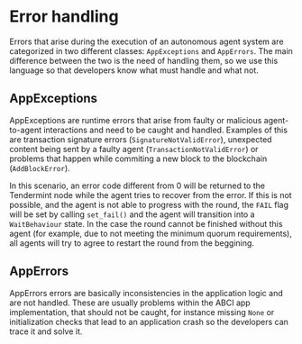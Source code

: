 # Error handling

Errors that arise during the execution of an autonomous agent system are categorized in two different classes: `AppExceptions` and `AppErrors`. The main difference between the two is the need of handling them, so we use this language so that developers know what must handle and what not.

## AppExceptions
AppExceptions are runtime errors that arise from faulty or malicious agent-to-agent interactions and need to be caught and handled. Examples of this are transaction signature errors (`SignatureNotValidError`), unexpected content being sent by a faulty agent (`TransactionNotValidError`) or problems that happen while commiting a new block to the blockchain (`AddBlockError`).

In this scenario, an error code different from 0 will be returned to the Tendermint node while the agent tries to recover from the error. If this is not possible, and the agent is not able to progress with the round, the `FAIL` flag will be set by calling `set_fail()` and the agent will transition into a `WaitBehaviour` state. In the case the round cannot be finished without this agent (for example, due to not meeting the minimum quorum requirements), all agents will try to agree to restart the round from the beggining.


## AppErrors
AppErrors errors are basically inconsistencies in the application logic and are not handled. These are usually problems within the ABCI app implementation, that should not be caught, for instance missing `None` or initialization checks that lead to an application crash so the developers can trace it and solve it.

